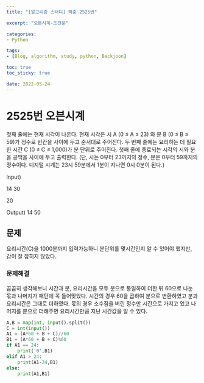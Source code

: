 ```yaml
--- 
title: "[알고리즘 스터디] 백준 2525번" 

excerpt: "오븐시계-조건문" 

categories: 
- Python

tags: 
- [Blog, algorithm, study, python, Backjoon]

toc: true
toc_sticky: true

date: 2022-05-24
--- 
```


# 2525번 오븐시계
첫째 줄에는 현재 시각이 나온다. 현재 시각은 시 A (0 ≤ A ≤ 23) 와 분 B (0 ≤ B ≤ 59)가 정수로 빈칸을 사이에 두고 순서대로 주어진다. 두 번째 줄에는 요리하는 데 필요한 시간 C (0 ≤ C ≤ 1,000)가 분 단위로 주어진다. 
첫째 줄에 종료되는 시각의 시와 분을 공백을 사이에 두고 출력한다. (단, 시는 0부터 23까지의 정수, 분은 0부터 59까지의 정수이다. 디지털 시계는 23시 59분에서 1분이 지나면 0시 0분이 된다.)

Input) 

14 30

20

Output) 14 50

## 문제
요리시간(C)을 1000분까지 입력가능하니 분단위를 몇시간인지 알 수 있어야 했지만, 감이 잘 잡히지 않았다.
### 문제해결
곰곰히 생각해보니 시간과 분, 요리시간을 모두 분으로 통일하여 더한 뒤 60으로 나눈 몫과 나머지가 패턴에 꼭 들어맞았다.
시간의 경우 60을 곱하여 분으로 변환하였고 분과 요리시간은 그대로 더하였다. 
몫의 경우 소수점을 버린 정수만 시간으로 가지고 있고 나머지를 분으로 더해주면 요리시간만큼 지난 시간값을 알 수 있다.


```python
A,B = map(int, input().split())
C = int(input())
A1 = (A*60 + B + C)//60
B1 = (A*60 + B + C)%60
if A1 == 24:
    print('0',B1)
elif A1 > 24:
    print(A1-24,B1)
else:
    print(A1,B1)
```
